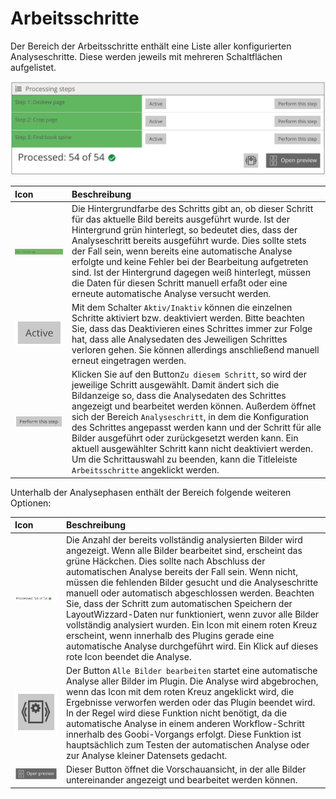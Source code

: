 # Arbeitsschritte

Der Bereich der Arbeitsschritte enthält eine Liste aller konfigurierten Analyseschritte. Diese werden jeweils mit mehreren Schaltflächen aufgelistet.

![Arbeitsschritte der jeweiligen Analysephasen](../../../../.gitbook/assets/layoutwizzard_53.png)

| Icon | Beschreibung |
| :--- | :--- |
| ![](../../../../.gitbook/assets/layoutwizzard_24.png)   | Die Hintergrundfarbe des Schritts gibt an, ob dieser Schritt für das aktuelle Bild bereits ausgeführt wurde. Ist der Hintergrund grün hinterlegt, so bedeutet dies, dass der Analyseschritt bereits ausgeführt wurde. Dies sollte stets der Fall sein, wenn bereits eine automatische Analyse erfolgte und keine Fehler bei der Bearbeitung aufgetreten sind. Ist der Hintergrund  dagegen weiß hinterlegt, müssen die Daten für diesen Schritt manuell erfaßt oder eine erneute automatische Analyse versucht werden. |
| ![](../../../../.gitbook/assets/layoutwizzard_25.png)  | Mit dem Schalter `Aktiv/Inaktiv` können die einzelnen Schritte aktiviert bzw. deaktiviert werden. Bitte beachten Sie, dass das Deaktivieren eines Schrittes immer zur Folge hat, dass alle Analysedaten des Jeweiligen Schrittes verloren gehen. Sie können allerdings anschließend manuell erneut eingetragen werden. |
| ![](../../../../.gitbook/assets/layoutwizzard_26.png)  | Klicken Sie auf den Button`Zu diesem Schritt`, so wird der  jeweilige Schritt ausgewählt. Damit ändert sich die Bildanzeige so, dass die Analysedaten des Schrittes angezeigt und bearbeitet werden können. Außerdem öffnet sich der Bereich `Analyseschritt`, in dem die Konfiguration des Schrittes angepasst werden kann und der Schritt für alle Bilder ausgeführt oder zurückgesetzt werden kann. Ein aktuell ausgewählter Schritt kann nicht deaktiviert werden. Um die Schrittauswahl zu beenden, kann   die Titleleiste `Arbeitsschritte` angeklickt werden.  |

Unterhalb der Analysephasen enthält der Bereich folgende weiteren Optionen:

| Icon | Beschreibung |
| :--- | :--- |
| ![](../../../../.gitbook/assets/layoutwizzard_29.png)  | Die Anzahl der bereits vollständig analysierten Bilder wird angezeigt. Wenn alle Bilder bearbeitet sind, erscheint das grüne Häckchen. Dies sollte nach Abschluss der automatischen Analyse bereits der Fall sein. Wenn nicht, müssen die fehlenden Bilder gesucht und die Analyseschritte manuell oder automatisch abgeschlossen werden. Beachten Sie, dass der Schritt zum automatischen Speichern der LayoutWizzard-Daten nur funktioniert, wenn zuvor alle Bilder vollständig analysiert wurden. Ein Icon mit einem roten Kreuz erscheint, wenn innerhalb des Plugins gerade eine automatische Analyse durchgeführt wird. Ein Klick auf dieses rote Icon beendet die Analyse.  |
| ![](../../../../.gitbook/assets/layoutwizzard_28.png)  | Der Button `Alle Bilder bearbeiten` startet eine automatische Analyse aller Bilder im Plugin. Die Analyse wird abgebrochen, wenn das Icon mit dem roten Kreuz angeklickt wird, die Ergebnisse verworfen werden oder das Plugin beendet wird. In der Regel wird diese Funktion nicht benötigt, da die automatische Analyse in einem anderen Workflow-Schritt innerhalb des Goobi-Vorgangs erfolgt. Diese Funktion ist hauptsächlich zum Testen der automatischen Analyse oder zur Analyse kleiner Datensets gedacht.  |
|  ![](../../../../.gitbook/assets/layoutwizzard_27.png)  | Dieser Button öffnet die Vorschauansicht, in der alle Bilder untereinander angezeigt und bearbeitet werden können. |

